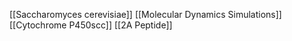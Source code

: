 [[Saccharomyces cerevisiae]]
[[Molecular Dynamics Simulations]]
[[Cytochrome P450scc]]
[[2A Peptide]]
